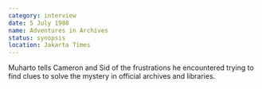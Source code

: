 ```yaml
---
category: interview
date: 5 July 1988
name: Adventures in Archives
status: synopsis
location: Jakarta Times
---
```

Muharto tells Cameron and Sid of the frustrations he encountered trying to find clues to solve the mystery in official archives and libraries.
